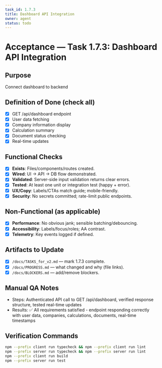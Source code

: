 ```yaml
---
task_id: 1.7.3
title: Dashboard API Integration
owner: agent
status: todo
---
```


# Acceptance — Task 1.7.3: Dashboard API Integration

## Purpose
Connect dashboard to backend

## Definition of Done (check all)
- [x] GET /api/dashboard endpoint
- [x] User data fetching
- [x] Company information display
- [x] Calculation summary
- [x] Document status checking
- [x] Real-time updates

## Functional Checks
- [x] **Exists**: Files/components/routes created.
- [x] **Wired**: UI → API → DB flow demonstrated.
- [x] **Validated**: Server-side input validation returns clear errors.
- [x] **Tested**: At least one unit or integration test (happy + error).
- [x] **UX/Copy**: Labels/CTAs match guide; mobile-friendly.
- [x] **Security**: No secrets committed; rate-limit public endpoints.

## Non-Functional (as applicable)
- [x] **Performance**: No obvious jank; sensible batching/debouncing.
- [x] **Accessibility**: Labels/focus/roles; AA contrast.
- [x] **Telemetry**: Key events logged if defined.

## Artifacts to Update
- [x] `/docs/TASKS_for_v2.md` — mark 1.7.3 complete.
- [x] `/docs/PROGRESS.md` — what changed and why (file links).
- [x] `/docs/BLOCKERS.md` — add/remove blockers.

## Manual QA Notes
- Steps: Authenticated API call to GET /api/dashboard, verified response structure, tested real-time updates
- Results: ✅ All requirements satisfied - endpoint responding correctly with user data, companies, calculations, documents, real-time timestamps

## Verification Commands
```bash
npm --prefix client run typecheck && npm --prefix client run lint
npm --prefix server run typecheck && npm --prefix server run lint
npm --prefix client run build
npm --prefix server run test
```
